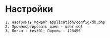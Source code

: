 Настройки
================================
```
1. Настроить конфиг application/config/db.php
2. Проимпортировать дамп - user.sql
3. Логин - test01; Пароль - 123456
```